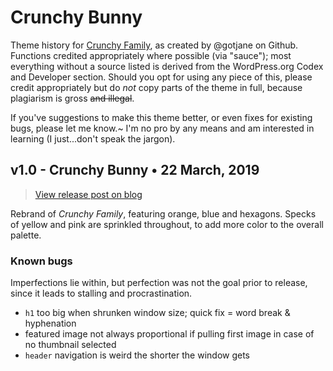 # Crunchy Bunny

Theme history for [Crunchy Family](https://crunchyfamily.com), as created by @gotjane on Github. Functions credited appropriately where possible (via "sauce"); most everything without a source listed is derived from the WordPress.org Codex and Developer section. Should you opt for using any piece of this, please credit appropriately but do _not_ copy parts of the theme in full, because plagiarism is gross ~~and illegal~~.

If you've suggestions to make this theme better, or even fixes for existing bugs, please let me know.~ I'm no pro by any means and am interested in learning (I just...don't speak the jargon).

## v1.0 - Crunchy Bunny &bull; 22 March, 2019

>[View release post on blog](https://janepedia.com/crunchy-bunny)

Rebrand of _Crunchy Family_, featuring orange, blue and hexagons. Specks of yellow and pink are sprinkled throughout, to add more color to the overall palette.

### Known bugs
Imperfections lie within, but perfection was not the goal prior to release, since it leads to stalling and procrastination.

+ ``h1`` too big when shrunken window size; quick fix = word break & hyphenation
+ featured image not always proportional if pulling first image in case of no thumbnail selected
+ ``header`` navigation is weird the shorter the window gets
